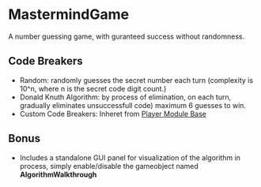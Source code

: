 # MastermindGame
 A number guessing game, with guranteed success without randomness.

## Code Breakers
 - Random: randomly guesses the secret number each turn (complexity is 10^n, where n is the secret code digit count.)
 - Donald Knuth Algorithm: by process of elimination, on each turn, gradually eliminates unsuccessfull code) maximum 6 guesses to win.
 - Custom Code Breakers: Inheret from [Player Module Base]

## Bonus
 - Includes a standalone GUI panel for visualization of the algorithm in process, simply enable/disable the gameobject named **AlgorithmWalkthrough**

 [Player Module Base]: <https://github.com/DDR12/MastermindGame/blob/653d3269566ab97a0ad2d7c8c3ef855b5da72790/Assets/Scripts/CodeBreakers/BasePlayerModule.cs>
